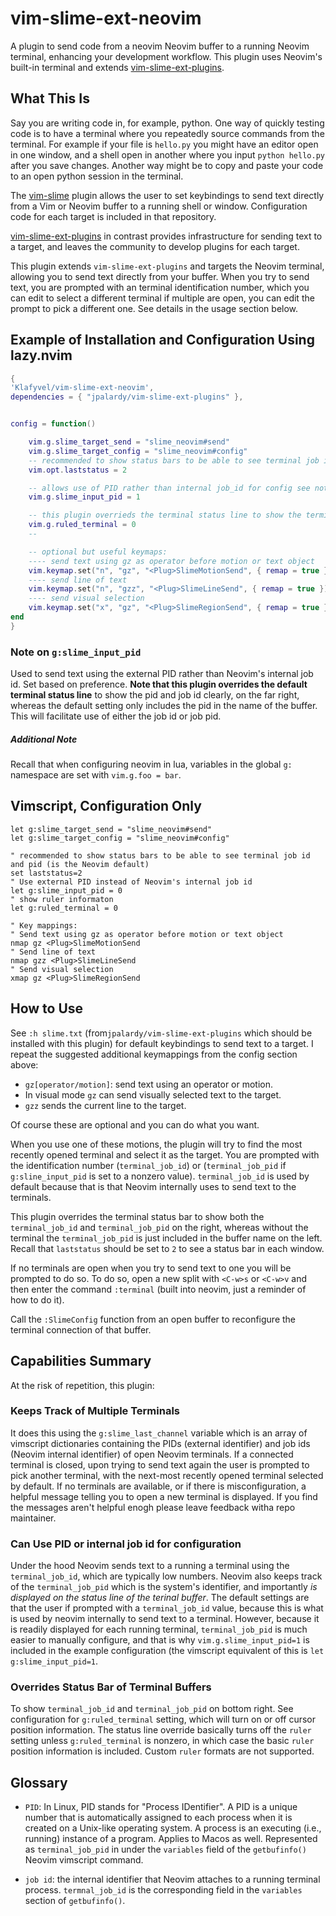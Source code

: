 # vim-slime-ext-neovim

A plugin to send code from a neovim Neovim buffer to a running Neovim terminal, enhancing your development workflow. This plugin uses Neovim's built-in terminal and extends [vim-slime-ext-plugins](https://github.com/jpalardy/vim-slime-ext-plugins/).

## What This Is

Say you are writing code in, for example, python. One way of quickly testing code is to have a terminal where you repeatedly source commands from the terminal.  For example if your file is `hello.py` you might have an editor open in one window, and a shell open in another where you input `python hello.py` after you save changes.  Another way might be to copy and paste your code to an open python session in the terminal.

The [vim-slime](https://github.com/jpalardy/vim-slime) plugin allows the user to set keybindings to send text directly from a Vim or Neovim buffer to a running shell or window. Configuration code for each target is included in that repository.

[vim-slime-ext-plugins](https://github.com/jpalardy/vim-slime-ext-plugins/) in contrast provides infrastructure for sending text to a target, and leaves the community to develop plugins for each target.  

This plugin extends `vim-slime-ext-plugins` and targets the Neovim terminal, allowing you to send text directly from your buffer. When you try to send text, you are prompted with an terminal identification number, which you can edit to select a different terminal if multiple are open, you can edit the prompt to pick a different one.  See details in the usage section below.

## Example of Installation and Configuration Using lazy.nvim

```lua
{
'Klafyvel/vim-slime-ext-neovim',
dependencies = { "jpalardy/vim-slime-ext-plugins" },


config = function()

	vim.g.slime_target_send = "slime_neovim#send"
	vim.g.slime_target_config = "slime_neovim#config"
    -- recommended to show status bars to be able to see terminal job id and pid (is the Neovim default)
    vim.opt.laststatus = 2

	-- allows use of PID rather than internal job_id for config see note below this codeblock
	vim.g.slime_input_pid = 1

    -- this plugin overrieds the terminal status line to show the terminals job id and pid on the right side
    vim.g.ruled_terminal = 0
    -- 

	-- optional but useful keymaps:
	---- send text using gz as operator before motion or text object
	vim.keymap.set("n", "gz", "<Plug>SlimeMotionSend", { remap = true })
	---- send line of text
	vim.keymap.set("n", "gzz", "<Plug>SlimeLineSend", { remap = true })
	---- send visual selection
	vim.keymap.set("x", "gz", "<Plug>SlimeRegionSend", { remap = true })
end
}

```

### Note on `g:slime_input_pid`

Used to send text using the external PID rather than Neovim's internal job id. Set based on preference. **Note that this plugin overrides the default terminal status line** to show the pid and job id clearly, on the far right, whereas the default setting only includes the pid in the name of the buffer. This will facilitate use of either the job id or job pid.

##### Additional Note

Recall that when configuring neovim in lua, variables in the global `g:` namespace are set with `vim.g.foo = bar`.

## Vimscript, Configuration Only

```vim
let g:slime_target_send = "slime_neovim#send"
let g:slime_target_config = "slime_neovim#config"

" recommended to show status bars to be able to see terminal job id and pid (is the Neovim default)
set laststatus=2
" Use external PID instead of Neovim's internal job id
let g:slime_input_pid = 0
" show ruler informaton
let g:ruled_terminal = 0

" Key mappings:
" Send text using gz as operator before motion or text object
nmap gz <Plug>SlimeMotionSend
" Send line of text
nmap gzz <Plug>SlimeLineSend
" Send visual selection
xmap gz <Plug>SlimeRegionSend
```


## How to Use

See `:h slime.txt` (from`jpalardy/vim-slime-ext-plugins` which should be installed with this plugin) for default keybindings to send text to a target. I repeat the suggested additional keymappings from the config section above:

- `gz[operator/motion]`: send text using an operator or motion.
- In visual mode `gz` can send visually selected text to the target.
- `gzz` sends the current line to the target.

Of course these are optional and you can do what you want.

When you use one of these motions, the plugin will try to find the most recently opened terminal and select it as the target. You are prompted with the identification number (`terminal_job_id`) or (`terminal_job_pid` if `g:sline_input_pid` is set to a nonzero value).  `terminal_job_id` is used by default because that is that Neovim internally uses to send text to the terminals.

This plugin overrides the terminal status bar to show both the `terminal_job_id` and `terminal_job_pid` on the right, whereas without the terminal the `terminal_job_pid` is just included in the buffer name on the left. Recall that `laststatus` should be set to `2` to see a status bar in each window.


If no terminals are open when you try to send text to one you will be prompted to do so. To do so, open a new split with `<C-w>s` or `<C-w>v` and then enter the command `:terminal` (built into neovim, just a reminder of how to do it).

Call the `:SlimeConfig` function from an open buffer to reconfigure the terminal connection of that buffer.

## Capabilities Summary

At the risk of repetition, this plugin:

### Keeps Track of Multiple Terminals

It does this using the `g:slime_last_channel` variable which is an array of vimscript dictionaries containing the PIDs (external identifier) and job ids (Neovim internal identifier) of open Neovim terminals. If a connected terminal is closed, upon trying to send text again the user is prompted to pick another terminal, with the next-most recently opened terminal selected by default. If no terminals are available, or if there is misconfiguration,  a helpful message telling you to open a new terminal is displayed. If you find the messages aren't helpful enogh please leave feedback witha  repo maintainer.


### Can Use PID or internal job id for configuration

Under the hood Neovim sends text to a running a terminal using the `terminal_job_id`, which are typically low numbers.  Neovim also keeps track of the `terminal_job_pid` which is the system's identifier, and importantly *is displayed on the status line of the terinal buffer*. The default settings are that the user if prompted with a `terminal_job_id` value, because this is what is used by neovim internally to send text to a terminal.  However, because it is readily displayed for each running terminal, `terminal_job_pid` is much easier to manually configure, and that is why `vim.g.slime_input_pid=1` is included in the example configuration (the vimscript equivalent of this is `let g:slime_input_pid=1`.

### Overrides Status Bar of Terminal Buffers

To show `terminal_job_id` and `terminal_job_pid` on bottom right. See configuration for `g:ruled_terminal` setting, which will turn on or off cursor position information.  The status line override basically turns off the `ruler` setting unless `g:ruled_terminal` is nonzero, in which case the basic `ruler` position information is included.  Custom `ruler` formats are not supported.

## Glossary

- `PID`: In Linux, PID stands for "Process IDentifier". A PID is a unique number that is automatically assigned to each process when it is created on a Unix-like operating system. A process is an executing (i.e., running) instance of a program. Applies to Macos as well. Represented as `terminal_job_pid` in under the `variables` field of the `getbufinfo()` Neovim vimscript command.


- `job id`: the internal identifier that Neovim attaches to a running terminal process. `termnal_job_id` is the corresponding field in the `variables` section of `getbufinfo()`.



